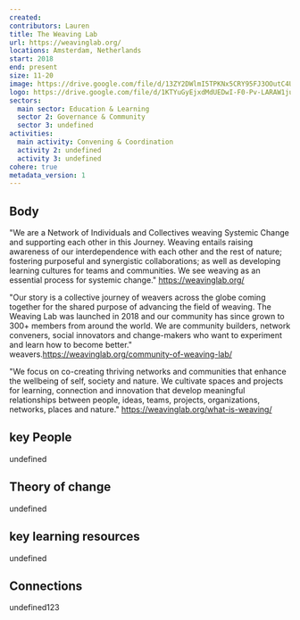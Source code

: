 ```yaml
---
created:
contributors: Lauren
title: The Weaving Lab
url: https://weavinglab.org/
locations: Amsterdam, Netherlands
start: 2018
end: present
size: 11-20
image: https://drive.google.com/file/d/13ZY2DWlmI5TPKNx5CRY95FJ3OOutC4Uz/view?usp=drive_link 
logo: https://drive.google.com/file/d/1KTYuGyEjxdMdUEDwI-F0-Pv-LARAW1ju/view?usp=drive_link 
sectors:
  main sector: Education & Learning
  sector 2: Governance & Community
  sector 3: undefined
activities: 
  main activity: Convening & Coordination
  activity 2: undefined
  activity 3: undefined
cohere: true
metadata_version: 1
---
```



## Body

"We are a Network of Individuals and Collectives weaving Systemic Change and supporting each other in this Journey. Weaving entails raising awareness of our interdependence with each other and the rest of nature; fostering purposeful and synergistic collaborations; as well as developing learning cultures for teams and communities. We see weaving as an essential process for systemic change." https://weavinglab.org/ 

"Our story is a collective journey of weavers across the globe coming together for the shared purpose of advancing the field of weaving. The Weaving Lab was launched in 2018 and our community has since grown to 300+ members from around the world. We are community builders, network conveners, social innovators and change-makers who want to experiment and learn how to become better." weavers.https://weavinglab.org/community-of-weaving-lab/   

"We focus on co-creating thriving networks and communities that enhance the wellbeing of self, society and nature. We cultivate spaces and projects for learning, connection and innovation that develop meaningful relationships between people, ideas, teams, projects, organizations, networks, places and nature." https://weavinglab.org/what-is-weaving/ 

## key People

undefined

## Theory of change

undefined

## key learning resources

undefined

## Connections

undefined123

